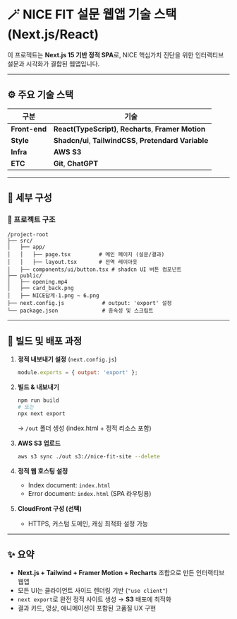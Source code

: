 
# 🪄 NICE FIT 설문 웹앱 기술 스택 (Next.js/React)

이 프로젝트는 **Next.js 15 기반 정적 SPA**로, NICE 핵심가치 진단을 위한 인터랙티브 설문과 시각화가 결합된 웹앱입니다.

---

## ⚙️ 주요 기술 스택

| 구분 | 기술 |
|------|-------|
| **Front-end** | **React(TypeScript)**, **Recharts**, **Framer Motion** |
| **Style** | **Shadcn/ui**, **TailwindCSS**, **Pretendard Variable** |
| **Infra** | **AWS S3** | 
| **ETC** | **Git**, **ChatGPT** |

---

## 🧩 세부 구성

### 📁 프로젝트 구조
```
/project-root
├── src/
│   ├── app/
│   │   ├── page.tsx         # 메인 페이지 (설문/결과)
│   │   ├── layout.tsx       # 전역 레이아웃
│   ├── components/ui/button.tsx # shadcn UI 버튼 컴포넌트
├── public/
│   ├── opening.mp4
│   ├── card_back.png
│   ├── NICE답게-1.png ~ 6.png
├── next.config.js            # output: 'export' 설정
└── package.json              # 종속성 및 스크립트
```

---

## 🚀 빌드 및 배포 과정

1. **정적 내보내기 설정** (`next.config.js`)
   ```js
   module.exports = { output: 'export' };
   ```

2. **빌드 & 내보내기**
   ```bash
   npm run build
   # 또는
   npx next export
   ```
   → `/out` 폴더 생성 (index.html + 정적 리소스 포함)

3. **AWS S3 업로드**
   ```bash
   aws s3 sync ./out s3://nice-fit-site --delete
   ```

4. **정적 웹 호스팅 설정**
   - Index document: `index.html`
   - Error document: `index.html` (SPA 라우팅용)

5. **CloudFront 구성 (선택)**
   - HTTPS, 커스텀 도메인, 캐싱 최적화 설정 가능

---

## ✨ 요약

- **Next.js + Tailwind + Framer Motion + Recharts** 조합으로 만든 인터랙티브 웹앱
- 모든 UI는 클라이언트 사이드 렌더링 기반 (`"use client"`)
- `next export`로 완전 정적 사이트 생성 → **S3** 배포에 최적화
- 결과 카드, 영상, 애니메이션이 포함된 고품질 UX 구현


